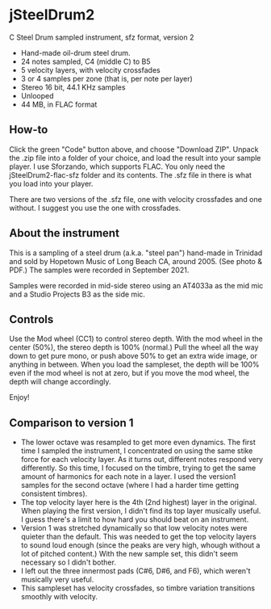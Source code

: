 # jSteelDrum2
 C Steel Drum sampled instrument, sfz format, version 2

- Hand-made oil-drum steel drum.
- 24 notes sampled, C4 (middle C) to B5
- 5 velocity layers, with velocity crossfades
- 3 or 4 samples per zone (that is, per note per layer)
- Stereo 16 bit, 44.1 KHz samples
- Unlooped
- 44 MB, in FLAC format

## How-to

Click the green "Code" button above, and choose "Download ZIP". Unpack the .zip
file into a folder of your choice, and load the result into your sample player.  I use Sforzando,
which supports FLAC.  You only need the jSteelDrum2-flac-sfz folder and its contents.
The .sfz file in there is what you load into your player.

There are two versions of the .sfz file, one with velocity crossfades and one without.
I suggest you use the one with crossfades.

## About the instrument

This is a sampling of a steel drum (a.k.a. "steel pan") hand-made in Trinidad and sold
by Hopetown Music of Long Beach CA, around 2005.  (See photo & PDF.)
The samples were recorded in September 2021.

Samples were recorded in mid-side stereo using an AT4033a as the mid mic and a Studio Projects
B3 as the side mic.

## Controls

Use the Mod wheel (CC1) to control stereo depth.  With the mod wheel in the center (50%),
the stereo depth is 100% (normal.)  Pull the wheel all the way down to get pure mono, or push above
50% to get an extra wide image, or anything in between.  When you load the sampleset,
the depth will be 100% even if the mod wheel is not at zero, but if you move the mod
wheel, the depth will change accordingly.

Enjoy!


## Comparison to version 1

- The lower octave was resampled to get more even dynamics.  The first time I sampled the instrument, I concentrated on using the same stike force for each velocity layer.  As it turns out, different notes respond very differently.  So this time, I focused on the timbre, trying to get the same amount of harmonics for each note in a layer.  I used the version1 samples for the second octave (where I had a harder time getting consistent timbres).
- The top velocity layer here is the 4th (2nd highest) layer in the original.  When playing
the first version, I didn't find its top layer musically useful.  I guess there's a limit to how hard you should beat on an instrument.
- Version 1 was stretched dynamically so that low velocity notes were quieter than the default.  This was needed to get the top velocity layers to sound loud enough (since the peaks are very high, whough without a lot of pitched content.)  With the new sample set, this didn't seem necessary so I didn't bother.
- I left out the three innermost pads (C#6, D#6, and F6), which weren't musically very useful.
- This sampleset has velocity crossfades, so timbre variation transitions smoothly with velocity.
